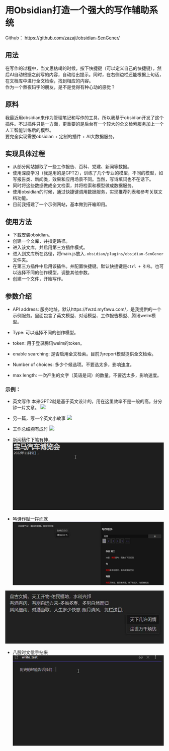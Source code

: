 # 用Obsidian打造一个强大的写作辅助系统


Github：
https://github.com/zazaji/obsidian-SenGener/
## 用法

在写作的过程中，当文思枯竭的时候，按下快捷键（可以定义自己的快捷键），然后AI自动根据之前写的内容，自动给出提示。同时，在右侧边栏还能根据上句话，在文档库中进行全文检索，找到相应的内容。  
作为一个熬夜码字的朋友，是不是觉得有种心动的感觉？

## 原料

我最近用obsidian来作为管理笔记和写作的工具，所以我基于obsidian开发了这个插件。不过插件只是一方面，更重要的是后台有一个较大的全文检索服务加上一个人工智能训练后的模型。  
要完全实现需要obsidian + 定制的插件 + AI大数据服务。

## 实现具体过程

-   从部分网站抓取了一些工作报告、百科、党建、新闻等数据。
-   使用深度学习（我是用的是GPT2），训练了几个专业的模型，不同的模型，如写报告类、新闻类，效果和应用场景不同。当然，写诗填词也不在话下。
-   同时将这些数据做成全文检索，并将检索和模型做成数据服务。
-   使用obsidian的时候，通过快捷键调用数据服务，实现推荐列表和参考关联文档功能。
-  目前我搭建了一个示例网站，基本做到开箱即用。

## 使用方法
- 下载安装obsidian。
- 创建一个文库，并指定路径。
- 进入该文库，并启用第三方插件模式。
- 进入到文库所在路径，将main.js放入`.obsidian/plugins/obsidian-SenGener`文件夹。
- 在第三方插件中启用该插件。并配置快捷键。默认快捷键是`ctrl + 引号`。也可以选择不同的创作模型，调整其他参数。
- 创建一个文件，开始写作。

## 参数介绍
- API address: 服务地址，默认https://fwzd.myfawu.com/，是我提供的一个示例服务。里面包含了英文模型、对话模型、工作报告模型、腾讯welm模型。

- Type: 可以选择不同的创作模型。

- token: 用于登录腾讯welm的token。

- enable searching: 是否启用全文检索。目前为report模型提供全文检索。

- Number of choices: 多少个候选项。不要选太多，影响速度。

- max length: 一次产生的文字（英语是词）的数量。不要选太多，影响速度。

### 示例：
- 英文写作
本来GPT2就是基于英文设计的，用在这里效率不是一般的高。分分钟一片文章。
![](./obsidian-sengener/new_demo_en.gif)

- 另一篇，写一个英文小故事
![](./obsidian-sengener/english_demo.gif)


- 工作总结胸有成竹
![](https://blog.ouyanghome.com/wp-content/uploads/2022/09/gif.gif)


- 新闻稿件下笔有神，
![](./obsidian-sengener/11.gif)
- 吟诗作赋一挥而就
![](./obsidian-sengener/48c10a17095bc84a8939d4a7ac2326e.jpg)

![](obsidian-SenGener/b3df27009a29d0d01a8234967235832.jpg)

- 八股时文信手拈来
![](./obsidian-sengener/demo_cn.gif)
